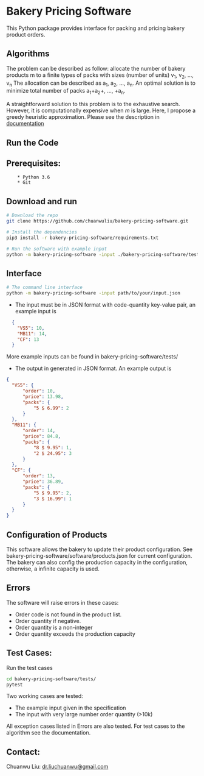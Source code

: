 # Bakery Pricing Software

This Python package provides interface for packing and pricing bakery product orders.


## Algorithms

The problem can be described as follow:
allocate the number of bakery products m to a finite types of packs with sizes
(number of units) v<sub>1</sub>, v<sub>2</sub>, ..., v<sub>n</sub>
The allocation can be described as a<sub>1</sub>, a<sub>2</sub>, ..., a<sub>n</sub>.
An optimal solution is to minimize total number of packs a<sub>1</sub>+a<sub>2</sub>+, ..., +a<sub>n</sub>.

A straightforward solution to this problem is to the exhaustive search.
 However, it is computationally expensive when $m$ is large.
Here, I propose a greedy heuristic approximation. Please see the description in
 [documentation](https://github.com/chuanwuliu/bakery-pricing-software/blob/master/docs/algorithms.pdf)

## Run the Code
   ## Prerequisites:
        * Python 3.6
        * Git
 
   ## Download and run
   ```bash
   # Download the repo
   git clone https://github.com/chuanwuliu/bakery-pricing-software.git
   
   # Install the dependencies
   pip3 install -r bakery-pricing-software/requirements.txt
   
   # Run the software with example input
   python -m bakery-pricing-software -input ./bakery-pricing-software/tests/input_example.json
   ```
   ## Interface
   ```bash
   # The command line interface
   python -m bakery-pricing-software -input path/to/your/input.json
   ```   
   * The input must be in JSON format with code-quantity key-value pair, an example input is 
  ```json
    {
      "VS5": 10,
      "MB11": 14,
      "CF": 13
    }
 ```
More example inputs can be found in bakery-pricing-software/tests/
  * The output in generated in JSON format. An example output is
  ```json
{
    "VS5": {
        "order": 10,
        "price": 13.98,
        "packs": {
            "5 $ 6.99": 2
        }
    },
    "MB11": {
        "order": 14,
        "price": 84.8,
        "packs": {
            "8 $ 9.95": 1,
            "2 $ 24.95": 3
        }
    },
    "CF": {
        "order": 13,
        "price": 36.89,
        "packs": {
            "5 $ 9.95": 2,
            "3 $ 16.99": 1
        }
    }
}
```

## Configuration of Products
This software allows the bakery to update their product configuration. See
bakery-pricing-software/software/products.json for current configuration.
The bakery can also config the production capacity in the configuration, 
otherwise, a infinite capacity is used.

## Errors
The software will raise errors in these cases:
  * Order code is not found in the product list.
  * Order quantity if negative.
  * Order quantity is a non-integer
  * Order quantity exceeds the production capacity

## Test Cases:
Run the test cases
```bash
cd bakery-pricing-software/tests/
pytest
```

Two working cases are tested:
  * The example input given in the specification
  * The input with very large number order quantity (>10k)

All exception cases listed in Errors are also tested.
For test cases to the algorithm see the documentation. 

## Contact:
Chuanwu Liu: dr.liuchuanwu@gmail.com
